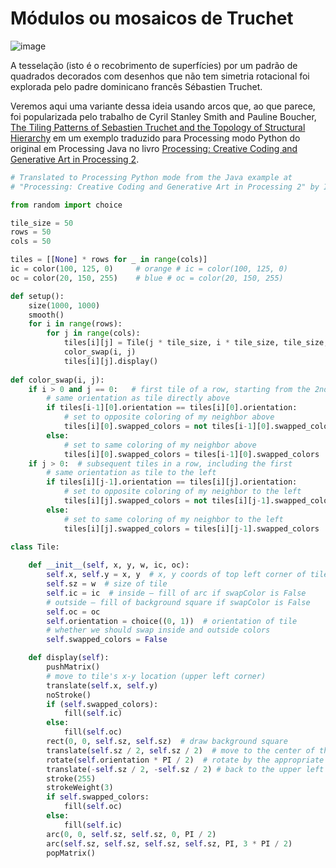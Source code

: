 # Módulos ou mosaicos de Truchet

![image](https://user-images.githubusercontent.com/3694604/119920020-f8a0cf80-bf41-11eb-9238-c30eac1efebd.png)

A tesselação (isto é o recobrimento de superfícies) por um padrão de quadrados decorados com desenhos que não tem simetria rotacional foi explorada pelo padre dominicano francês Sébastien Truchet. 

Veremos aqui uma variante dessa ideia usando arcos que, ao que parece, foi popularizada pelo trabalho de Cyril Stanley Smith and Pauline Boucher, [The Tiling Patterns of Sebastien Truchet and the Topology of Structural Hierarchy](https://www.jstor.org/stable/1578535?origin=crossref&seq=1#metadata_info_tab_contents) em um exemplo traduzido para Processing modo Python do original em Processing Java no livro [Processing: Creative Coding and Generative Art in Processing 2](https://rd.springer.com/book/10.1007/978-1-4302-4465-3).


```python
# Translated to Processing Python mode from the Java example at
# "Processing: Creative Coding and Generative Art in Processing 2" by Ira Greenberg, Dianna Xu, Deepak Kumar 

from random import choice

tile_size = 50 
rows = 50
cols = 50

tiles = [[None] * rows for _ in range(cols)]
ic = color(100, 125, 0)     # orange # ic = color(100, 125, 0)
oc = color(20, 150, 255)    # blue # oc = color(20, 150, 255)

def setup(): 
    size(1000, 1000)
    smooth()
    for i in range(rows):
        for j in range(cols):
            tiles[i][j] = Tile(j * tile_size, i * tile_size, tile_size, ic, oc)
            color_swap(i, j)
            tiles[i][j].display()
        
def color_swap(i, j):
    if i > 0 and j == 0:   # first tile of a row, starting from the 2nd row
        # same orientation as tile directly above
        if tiles[i-1][0].orientation == tiles[i][0].orientation:                    
            # set to opposite coloring of my neighbor above
            tiles[i][0].swapped_colors = not tiles[i-1][0].swapped_colors
        else:
            # set to same coloring of my neighbor above
            tiles[i][0].swapped_colors = tiles[i-1][0].swapped_colors
    if j > 0:  # subsequent tiles in a row, including the first
        # same orientation as tile to the left
        if tiles[i][j-1].orientation == tiles[i][j].orientation:
            # set to opposite coloring of my neighbor to the left
            tiles[i][j].swapped_colors = not tiles[i][j-1].swapped_colors
        else:
            # set to same coloring of my neighbor to the left 
            tiles[i][j].swapped_colors = tiles[i][j-1].swapped_colors
            
class Tile:

    def __init__(self, x, y, w, ic, oc):
        self.x, self.y = x, y  # x, y coords of top left corner of tile
        self.sz = w  # size of tile
        self.ic = ic  # inside – fill of arc if swapColor is False
        # outside – fill of background square if swapColor is False
        self.oc = oc
        self.orientation = choice((0, 1))  # orientation of tile
        # whether we should swap inside and outside colors
        self.swapped_colors = False

    def display(self):
        pushMatrix()
        # move to tile's x-y location (upper left corner)
        translate(self.x, self.y)
        noStroke()
        if (self.swapped_colors):
            fill(self.ic)
        else:
            fill(self.oc)
        rect(0, 0, self.sz, self.sz)  # draw background square
        translate(self.sz / 2, self.sz / 2)  # move to the center of the tile
        rotate(self.orientation * PI / 2)  # rotate by the appropriate angle
        translate(-self.sz / 2, -self.sz / 2) # back to the upper left corner
        stroke(255)
        strokeWeight(3)
        if self.swapped_colors:
            fill(self.oc)
        else:
            fill(self.ic)
        arc(0, 0, self.sz, self.sz, 0, PI / 2)
        arc(self.sz, self.sz, self.sz, self.sz, PI, 3 * PI / 2)
        popMatrix()
```
